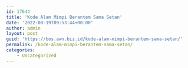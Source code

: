 ```yaml
---
id: 17644
title: 'Kode Alam Mimpi Berantem Sama Setan'
date: '2022-08-19T09:53:44+00:00'
author: admin
layout: post
guid: 'https://bos.awn.biz.id/kode-alam-mimpi-berantem-sama-setan/'
permalink: /kode-alam-mimpi-berantem-sama-setan/
categories:
    - Uncategorized
---
```


